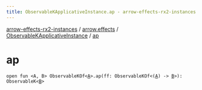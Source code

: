 ```yaml
---
title: ObservableKApplicativeInstance.ap - arrow-effects-rx2-instances
---
```


[arrow-effects-rx2-instances](../../index.html) / [arrow.effects](../index.html) / [ObservableKApplicativeInstance](index.html) / [ap](./ap.html)

# ap

`open fun <A, B> ObservableKOf<`[`A`](ap.html#A)`>.ap(ff: ObservableKOf<(`[`A`](ap.html#A)`) -> `[`B`](ap.html#B)`>): ObservableK<`[`B`](ap.html#B)`>`